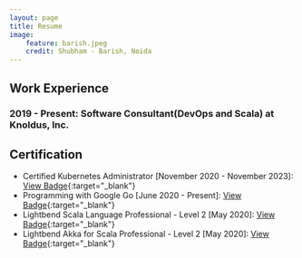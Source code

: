 ```yaml
---
layout: page
title: Resume
image:
    feature: barish.jpeg
    credit: Shubham - Barish, Noida
---
```


## Work Experience

### 2019 - Present: Software Consultant(DevOps and Scala) at Knoldus, Inc.

## Certification
- Certified Kubernetes Administrator [November 2020 - November 2023]: [View Badge](https://www.youracclaim.com/badges/498da3c8-b89e-49b6-be55-571a678b035c){:target="_blank"}
- Programming with Google Go [June 2020 - Present]: [View Badge](https://coursera.org/share/b0686216a50a0378a55611579214f0a7){:target="_blank"}
- Lightbend Scala Language Professional - Level 2 [May 2020]: [View Badge](https://www.youracclaim.com/badges/86414c16-ea89-44ce-b5b4-75a8d9eb0559/public_url){:target="_blank"}
- Lightbend Akka for Scala Professional - Level 2 [May 2020]: [View Badge](https://www.youracclaim.com/badges/67d33e36-26aa-4fbc-bc3d-b3fb74a67fd0/public_url){:target="_blank"}